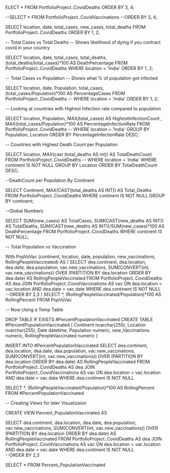 ELECT * FROM PortfolioProject..CovidDeaths
ORDER BY 3, 4;


--SELECT * FROM PortfolioProject..CovidVaccinations
--ORDER BY 3, 4;

SELECT location, date, total_cases, new_cases, total_deaths
FROM PortfolioProject..CovidDeaths
ORDER BY 1, 2;



-- Total Cases vs Total Deaths
-- Shows likelihood of dying if you contract covid in your country

SELECT location, date, total_cases, total_deaths,
(total_deaths/total_cases)*100 AS DeathPercentage
FROM PortfolioProject..CovidDeaths
WHERE location = 'India'
ORDER BY 1, 2;



-- Total Cases vs Population
-- Shows what % of population got infected

SELECT location, date, Population, total_cases,
(total_cases/Population)*100 AS PercentageCases
FROM PortfolioProject..CovidDeaths
-- WHERE location = 'India'
ORDER BY 1, 2;



-- Looking at countries with Highest Infection rate compared to population

SELECT location, Population, MAX(total_cases) AS HighestInfectionCount ,
MAX(total_cases/Population)*100 AS PercentageInfectionRate
FROM PortfolioProject..CovidDeaths
-- WHERE location = 'India'
GROUP BY Population, Location
ORDER BY PercentageInfectionRate DESC;



-- Countries with Highest Death Count per Population

SELECT location, MAX(cast (total_deaths AS int)) AS TotalDeathCount 
FROM PortfolioProject..CovidDeaths
-- WHERE location = 'India'
WHERE continent IS NOT NULL
GROUP BY Location
ORDER BY TotalDeathCount DESC;



--DeathCount per Population By Continent

SELECT Continent, MAX(CAST(total_deaths AS INT)) AS Total_Deaths
FROM PortfolioProject..CovidDeaths
WHERE continent IS NOT NULL
GROUP BY continent;



--Global Numbers

SELECT SUM(new_cases) AS TotalCases, SUM(CAST(new_deaths AS INT)) AS TotalDeaths, 
SUM(CAST(new_deaths AS INT))/SUM(new_cases)*100 AS DeathPercentage
FROM PortfolioProject..CovidDeaths
WHERE continent IS NOT NULL;



-- Total Population vs Vaccination

With PopVsVac
 (continent, location, date, population, new_vaccinations, RollingPeopleVaccinated)
 AS
 (
SELECT dea.continent, dea.location, dea.date, dea.population, vac.new_vaccinations,
SUM(CONVERT(int, vac.new_vaccinations)) OVER (PARTITION BY dea.location 
ORDER BY dea.date) AS RollingPeopleVaccinated
FROM PortfolioProject..CovidDeaths AS dea
JOIN PortfolioProject..CovidVaccinations AS vac
ON dea.location = vac.location AND dea.date = vac.date
WHERE dea.continent IS NOT NULL  
--ORDER BY 2,3
)
SELECT *, (RollingPeopleVaccinated/Population)*100 AS RollingPercent
FROM PopVsVac



-- Now Using a Temp Table 
 
DROP TABLE IF EXISTS #PercentPopulationVaccinated
CREATE TABLE #PercentPopulationVaccinated
(
Continent nvarchar(255),
Location nvarchar(255),
Date datetime,
Population numeric,
new_Vaccinations numeric,
RollingPeopleVaccinated numeric
)

INSERT INTO #PercentPopulationVaccinated
SELECT dea.continent, dea.location, dea.date, dea.population, vac.new_vaccinations,
SUM(CONVERT(int, vac.new_vaccinations)) OVER (PARTITION BY dea.location 
ORDER BY dea.date) AS RollingPeopleVaccinated
FROM PortfolioProject..CovidDeaths AS dea
JOIN PortfolioProject..CovidVaccinations AS vac
ON dea.location = vac.location AND dea.date = vac.date
WHERE dea.continent IS NOT NULL  

SELECT *, (RollingPeopleVaccinated/Population)*100 AS RollingPercent
FROM #PercentPopulationVaccinated



-- Creating Views for later Visualizaion

CREATE VIEW Percent_PopulationVaccinated AS

SELECT dea.continent, dea.location, dea.date, dea.population, vac.new_vaccinations,
SUM(CONVERT(int, vac.new_vaccinations)) OVER (PARTITION BY dea.location 
ORDER BY dea.date) AS RollingPeopleVaccinated
FROM PortfolioProject..CovidDeaths AS dea
JOIN PortfolioProject..CovidVaccinations AS vac
ON dea.location = vac.location AND dea.date = vac.date
WHERE dea.continent IS NOT NULL  
--ORDER BY 2,3

SELECT * FROM Percent_PopulationVaccinated
